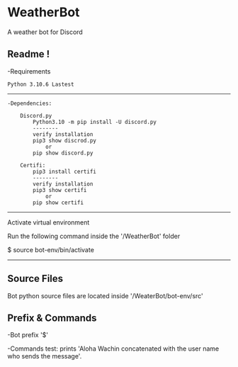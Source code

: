# WeatherBot
A weather bot for Discord

Readme ! 
--------------------------------
-Requirements

	Python 3.10.6 Lastest
--------------------------------
	-Dependencies:
	
		Discord.py
			Python3.10 -m pip install -U discord.py
			--------
			verify installation 
			pip3 show discrod.py 
				or
			pip show discord.py		

		Certifi:
			pip3 install certifi
			--------
			verify installation 
			pip3 show certifi 
				or
			pip show certifi	
					
----------------------------------
Activate virtual environment

Run the following command inside the '/WeatherBot' folder

$ source bot-env/bin/activate

----------------------------------

Source Files
----------------------------------

Bot python source files are located inside '/WeaterBot/bot-env/src'


Prefix & Commands
----------------------------------

-Bot prefix
	'$'
	
-Commands
	test: prints 'Aloha Wachin concatenated with the user name who sends the message'.
